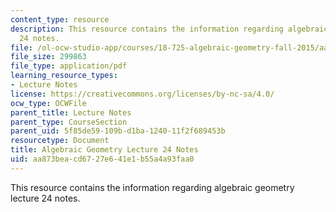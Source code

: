 ```yaml
---
content_type: resource
description: This resource contains the information regarding algebraic geometry lecture
  24 notes.
file: /ol-ocw-studio-app/courses/18-725-algebraic-geometry-fall-2015/aa873beacd6727e641e1b55a4a93faa0_MIT18_725F15_lec24.pdf
file_size: 299863
file_type: application/pdf
learning_resource_types:
- Lecture Notes
license: https://creativecommons.org/licenses/by-nc-sa/4.0/
ocw_type: OCWFile
parent_title: Lecture Notes
parent_type: CourseSection
parent_uid: 5f85de59-109b-d1ba-1240-11f2f689453b
resourcetype: Document
title: Algebraic Geometry Lecture 24 Notes
uid: aa873bea-cd67-27e6-41e1-b55a4a93faa0
---
```

This resource contains the information regarding algebraic geometry lecture 24 notes.
